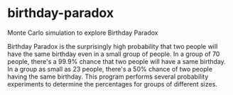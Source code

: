 # birthday-paradox
Monte Carlo simulation to explore Birthday Paradox

Birthday Paradox is the surprisingly high probability that two people will have the same birthday even in a small group of people. In a group of 70 people, there's a 99.9% chance that two people will have a same birthday. In a group as small as 23 people, there's a 50% chance of two people having the same birthday. This program performs several probability experiments to determine the percentages for groups of different sizes.
